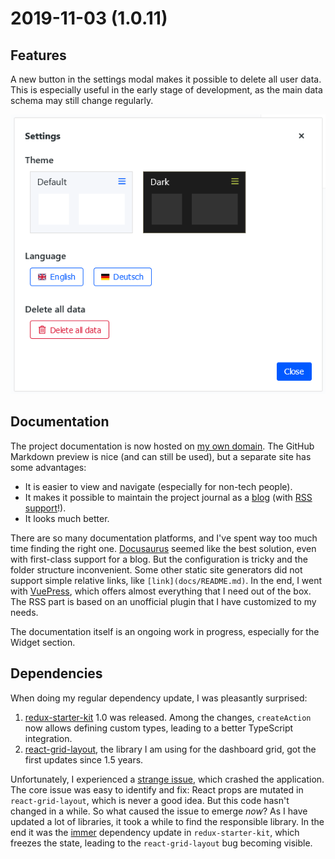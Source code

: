 # 2019-11-03 (1.0.11)

## Features

A new button in the settings modal makes it possible to delete all user data. This is especially useful in the early stage of development, as the main data schema may still change regularly.

![](../assets/img/1.0.11.png)

## Documentation

The project documentation is now hosted on [my own domain](https://dashboard.darekkay.com/docs/). The GitHub Markdown preview is nice (and can still be used), but a separate site has some advantages:

- It is easier to view and navigate (especially for non-tech people).
- It makes it possible to maintain the project journal as a [blog](https://dashboard.darekkay.com/docs/blog/) (with [RSS support](https://dashboard.darekkay.com/docs/rss.xml)!).
- It looks much better.

There are so many documentation platforms, and I've spent way too much time finding the right one. [Docusaurus](https://docusaurus.io/) seemed like the best solution, even with first-class support for a blog. But the configuration is tricky and the folder structure inconvenient. Some other static site generators did not support simple relative links, like `[link](docs/README.md)`. In the end, I went with [VuePress](https://vuepress.vuejs.org/), which offers almost everything that I need out of the box. The RSS part is based on an unofficial plugin that I have customized to my needs.

The documentation itself is an ongoing work in progress, especially for the Widget section.

## Dependencies

When doing my regular dependency update, I was pleasantly surprised:

1. [redux-starter-kit](https://github.com/reduxjs/redux-starter-kit) 1.0 was released. Among the changes, `createAction` now allows defining custom types, leading to a better TypeScript integration.
2. [react-grid-layout](https://github.com/STRML/react-grid-layout), the library I am using for the dashboard grid, got the first updates since 1.5 years.

Unfortunately, I experienced a [strange issue](https://github.com/STRML/react-grid-layout/issues/1063), which crashed the application. The core issue was easy to identify and fix: React props are mutated in `react-grid-layout`, which is never a good idea. But this code hasn't changed in a while. So what caused the issue to emerge _now_? As I have updated a lot of libraries, it took a while to find the responsible library. In the end it was the [immer](https://github.com/immerjs/immer) dependency update in `redux-starter-kit`, which freezes the state, leading to the `react-grid-layout` bug becoming visible.
